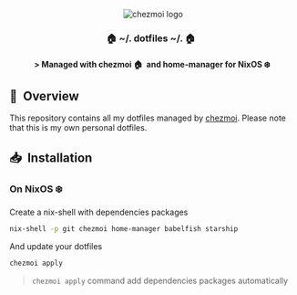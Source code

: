 <div align="center">

![chezmoi logo](https://raw.githubusercontent.com/twpayne/chezmoi/master/assets/images/logo_blue_256.svg)
### :house: ~/. dotfiles ~/. :house: &nbsp;

#### \> Managed with chezmoi :house:&nbsp; and home-manager for NixOS :snowflake:&nbsp;

</div>

## :book:&nbsp; Overview

This repository contains all my dotfiles managed by [chezmoi](https://github.com/twpayne/chezmoi).
Please note that this is my own personal dotfiles.

## :inbox_tray:&nbsp; Installation

### On NixOS :snowflake:&nbsp;

Create a nix-shell with dependencies packages
```sh
nix-shell -p git chezmoi home-manager babelfish starship
```

And update your dotfiles
```sh
chezmoi apply
```

> `chezmoi apply` command add dependencies packages automatically
